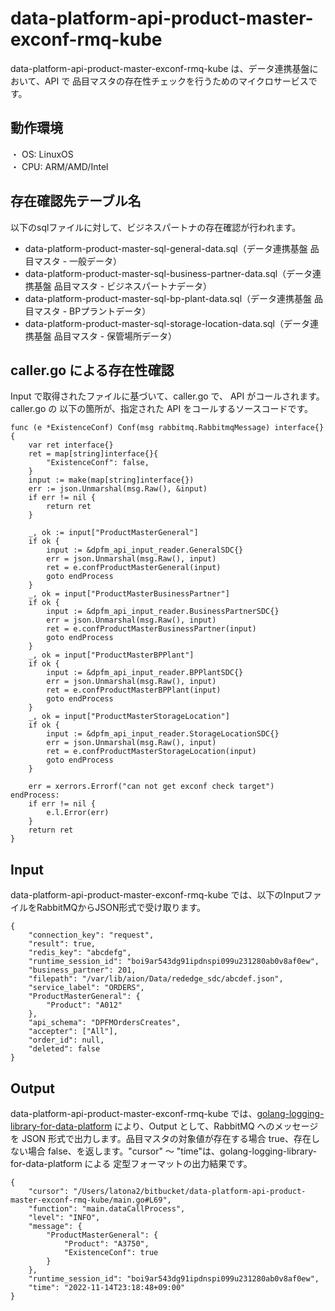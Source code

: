 # data-platform-api-product-master-exconf-rmq-kube
data-platform-api-product-master-exconf-rmq-kube は、データ連携基盤において、API で 品目マスタの存在性チェックを行うためのマイクロサービスです。

## 動作環境
・ OS: LinuxOS  
・ CPU: ARM/AMD/Intel  

## 存在確認先テーブル名
以下のsqlファイルに対して、ビジネスパートナの存在確認が行われます。

* data-platform-product-master-sql-general-data.sql（データ連携基盤 品目マスタ - 一般データ）
* data-platform-product-master-sql-business-partner-data.sql（データ連携基盤 品目マスタ - ビジネスパートナデータ）
* data-platform-product-master-sql-bp-plant-data.sql（データ連携基盤 品目マスタ - BPプラントデータ）
* data-platform-product-master-sql-storage-location-data.sql（データ連携基盤 品目マスタ - 保管場所データ）

## caller.go による存在性確認
Input で取得されたファイルに基づいて、caller.go で、 API がコールされます。
caller.go の 以下の箇所が、指定された API をコールするソースコードです。

```
func (e *ExistenceConf) Conf(msg rabbitmq.RabbitmqMessage) interface{} {
	var ret interface{}
	ret = map[string]interface{}{
		"ExistenceConf": false,
	}
	input := make(map[string]interface{})
	err := json.Unmarshal(msg.Raw(), &input)
	if err != nil {
		return ret
	}

	_, ok := input["ProductMasterGeneral"]
	if ok {
		input := &dpfm_api_input_reader.GeneralSDC{}
		err = json.Unmarshal(msg.Raw(), input)
		ret = e.confProductMasterGeneral(input)
		goto endProcess
	}
	_, ok = input["ProductMasterBusinessPartner"]
	if ok {
		input := &dpfm_api_input_reader.BusinessPartnerSDC{}
		err = json.Unmarshal(msg.Raw(), input)
		ret = e.confProductMasterBusinessPartner(input)
		goto endProcess
	}
	_, ok = input["ProductMasterBPPlant"]
	if ok {
		input := &dpfm_api_input_reader.BPPlantSDC{}
		err = json.Unmarshal(msg.Raw(), input)
		ret = e.confProductMasterBPPlant(input)
		goto endProcess
	}
	_, ok = input["ProductMasterStorageLocation"]
	if ok {
		input := &dpfm_api_input_reader.StorageLocationSDC{}
		err = json.Unmarshal(msg.Raw(), input)
		ret = e.confProductMasterStorageLocation(input)
		goto endProcess
	}

	err = xerrors.Errorf("can not get exconf check target")
endProcess:
	if err != nil {
		e.l.Error(err)
	}
	return ret
}

```

## Input
data-platform-api-product-master-exconf-rmq-kube では、以下のInputファイルをRabbitMQからJSON形式で受け取ります。  

```
{
	"connection_key": "request",
	"result": true,
	"redis_key": "abcdefg",
	"runtime_session_id": "boi9ar543dg91ipdnspi099u231280ab0v8af0ew",
	"business_partner": 201,
	"filepath": "/var/lib/aion/Data/rededge_sdc/abcdef.json",
	"service_label": "ORDERS",
	"ProductMasterGeneral": {
		"Product": "A012"
	},
	"api_schema": "DPFMOrdersCreates",
	"accepter": ["All"],
	"order_id": null,
	"deleted": false
}
```

## Output
data-platform-api-product-master-exconf-rmq-kube では、[golang-logging-library-for-data-platform](https://github.com/latonaio/golang-logging-library-for-data-platform) により、Output として、RabbitMQ へのメッセージを JSON 形式で出力します。品目マスタの対象値が存在する場合 true、存在しない場合 false、を返します。"cursor" ～ "time"は、golang-logging-library-for-data-platform による 定型フォーマットの出力結果です。

```
{
	"cursor": "/Users/latona2/bitbucket/data-platform-api-product-master-exconf-rmq-kube/main.go#L69",
	"function": "main.dataCallProcess",
	"level": "INFO",
	"message": {
		"ProductMasterGeneral": {
			"Product": "A3750",
			"ExistenceConf": true
		}
	},
	"runtime_session_id": "boi9ar543dg91ipdnspi099u231280ab0v8af0ew",
	"time": "2022-11-14T23:18:48+09:00"
}
```